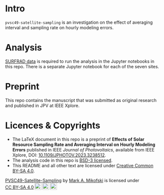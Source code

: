 # Intro
`pvsc49-satellite-sampling` is an investigation on the effect of averaging interval and sampling rate on hourly modeling errors.

# Analysis
[SURFRAD data](https://pvlib-python.readthedocs.io/en/stable/reference/generated/pvlib.iotools.read_surfrad.html) is required to run the analysis in the Jupyter notebooks in this repo. There is a separate Jupyter notebook for each of the seven sites.

# Preprint
This repo contains the manuscript that was submitted as original research and published in JPV at IEEE Xplore.

# Licences & Copyrights
* The LaTeX document in this repo is a preprint of **Effects of Solar Resource Sampling Rate and Averaging Interval on Hourly Modeling Errors** published in IEEE _Journal of Photovoltaics_, available from IEEE Xplore, DOI: [10.1109/JPHOTOV.2023.3238512](https:/doi.org/10.1109/JPHOTOV.2023.3238512).
* The analysis code in this repo is [BSD-3 licensed](https://github.com/mikofski/pvsc49-satellite-sampling/blob/main/LICENSE).
* This README and all other text are licensed under [Creative Common BY-SA 4.0](http://creativecommons.org/licenses/by-sa/4.0/).



<p xmlns:cc="http://creativecommons.org/ns#" xmlns:dct="http://purl.org/dc/terms/"><a property="dct:title" rel="cc:attributionURL" href="https://github.com/mikofski/pvsc49-satellite-sampling">PVSC49-Satellite-Sampling</a> by <a rel="cc:attributionURL dct:creator" property="cc:attributionName" href="https://mikofski.github.io/">Mark A. Mikofski</a> is licensed under <a href="http://creativecommons.org/licenses/by-sa/4.0/?ref=chooser-v1" target="_blank" rel="license noopener noreferrer" style="display:inline-block;">CC BY-SA 4.0<img style="height:22px!important;margin-left:3px;vertical-align:text-bottom;" src="https://mirrors.creativecommons.org/presskit/icons/cc.svg?ref=chooser-v1"><img style="height:22px!important;margin-left:3px;vertical-align:text-bottom;" src="https://mirrors.creativecommons.org/presskit/icons/by.svg?ref=chooser-v1"><img style="height:22px!important;margin-left:3px;vertical-align:text-bottom;" src="https://mirrors.creativecommons.org/presskit/icons/sa.svg?ref=chooser-v1"></a></p>
